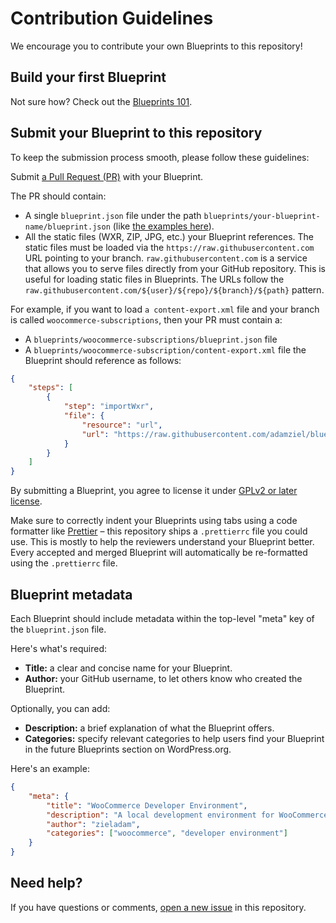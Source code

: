 # Contribution Guidelines

We encourage you to contribute your own Blueprints to this repository!

## Build your first Blueprint

Not sure how? Check out the [Blueprints 101](./docs/index.md).

## Submit your Blueprint to this repository

To keep the submission process smooth, please follow these guidelines:

Submit [a Pull Request (PR)](https://github.com/adamziel/blueprints/pulls) with your Blueprint.

The PR should contain:

* A single `blueprint.json` file under the path `blueprints/your-blueprint-name/blueprint.json` (like [the examples here](https://github.com/adamziel/blueprints/tree/trunk/blueprints)).
* All the static files (WXR, ZIP, JPG, etc.) your Blueprint references. The static files must be loaded via the `https://raw.githubusercontent.com` URL pointing to your branch. `raw.githubusercontent.com` is a service that allows you to serve files directly from your GitHub repository. This is useful for loading static files in Blueprints. The URLs follow the `raw.githubusercontent.com/${user}/${repo}/${branch}/${path}` pattern.

For example, if you want to load `a content-export.xml` file and your branch is called `woocommerce-subscriptions`, then your PR must contain a:

* A `blueprints/woocommerce-subscriptions/blueprint.json` file
* A `blueprints/woocommerce-subscription/content-export.xml` file the Blueprint should reference as follows:

```json
{
	"steps": [
		{
			"step": "importWxr",
			"file": {
				"resource": "url",
				"url": "https://raw.githubusercontent.com/adamziel/blueprints/woocommerce-subscriptions/blueprints/woocommerce-subscriptions/content-export.xml"
			}
		}
	]
}
```

By submitting a Blueprint, you agree to license it under [GPLv2 or later license](https://www.gnu.org/licenses/old-licenses/gpl-2.0.en.html).

Make sure to correctly indent your Blueprints using tabs using a code formatter like [Prettier](https://prettier.io/) – this repository ships a `.prettierrc` file you could use. This is mostly to help the reviewers understand your Blueprint better. Every accepted and merged Blueprint will automatically be re-formatted using the `.prettierrc` file.

## Blueprint metadata

Each Blueprint should include metadata within the top-level "meta" key of the `blueprint.json` file.

Here's what's required:

-   **Title:** a clear and concise name for your Blueprint.
-   **Author:** your GitHub username, to let others know who created the Blueprint.

Optionally, you can add:

-   **Description:** a brief explanation of what the Blueprint offers.
-   **Categories:** specify relevant categories to help users find your Blueprint in the future Blueprints section on WordPress.org.

Here's an example:

```json
{
	"meta": {
		"title": "WooCommerce Developer Environment",
		"description": "A local development environment for WooCommerce that includes WP-CLI.",
		"author": "zieladam",
		"categories": ["woocommerce", "developer environment"]
	}
}
```

## Need help?

If you have questions or comments, [open a new issue](https://github.com/adamziel/blueprints/issues) in this repository.

